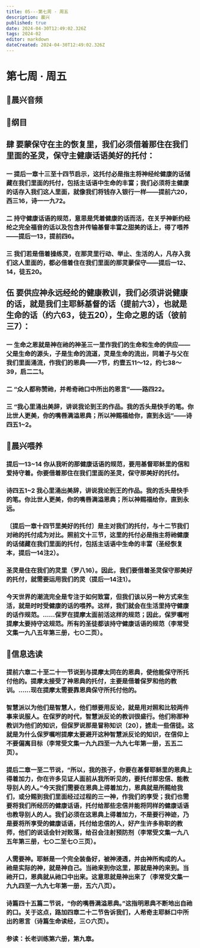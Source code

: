 ```yaml
---
title: 05---第七周 · 周五
description: 晨兴
published: true
date: 2024-04-30T12:49:02.326Z
tags: 2024-02
editor: markdown
dateCreated: 2024-04-30T12:49:02.326Z
---
```


# 第七周 · 周五
## 🎵晨兴音频

## 📖纲目

## 肆   要蒙保守在主的恢复里，我们必须借着那住在我们里面的圣灵，保守主健康话语美好的托付：

### 一   提后一章十三至十四节启示，这托付必是指主将神经纶健康的话储藏在我们里面的托付，包括主话语中生命的丰富；我们必须将主健康的话存入我们这人里面，就像我们将钱存入银行一样——提前六20，西三16，诗一一九72。

### 二   持守健康话语的规范，意思是凭着健康的话而活，在关乎神新约经纶之完全福音的话以及包含并传输基督丰富之甜美的话上，得了喂养——提后一13，提前四6。

### 三   我们若是借着操练灵，在那灵里行动、举止、生活的人，凡存入我们这人里面的，都必借着住在我们里面的那灵蒙保守——提后一12、14，徒五20。

## 伍   要供应神永远经纶的健康教训，我们必须讲说健康的话，就是我们主耶稣基督的话（提前六3），也就是生命的话（约六63，徒五20），生命之恩的话（彼前三7）：

### 一   生命之恩就是神在祂的神圣三一里作我们的生命和生命的供应——父是生命的源头，子是生命的流道，灵是生命的流出，同着子与父在我们里面涌流，作我们的恩典——7节，约壹五11～12，约七38～39，启二二1。

### 二   “众人都称赞祂，并希奇祂口中所出的恩言”——路四22。

### 三   “我心里涌出美辞，讲说我论到王的作品。我的舌头是快手的笔。你比世人更美，你的嘴唇满溢恩典；所以神赐福给你，直到永远”——诗四五1~2。

## 📖晨兴喂养

### 提后一13~14    你从我听的那健康话语的规范，要用基督耶稣里的信和爱持守着。你要借着那住在我们里面的圣灵，保守那美好的托付。

### 诗四五1~2    我心里涌出美辞，讲说我论到王的作品。我的舌头是快手的笔。你比世人更美，你的嘴唇满溢恩典；所以神赐福给你，直到永远。

### 〔提后一章十四节里美好的托付〕是主对我们的托付，与十二节我们对祂的托付成为对比。照前文十三节，这里的托付必是指主将祂健康的话储藏在我们里面的托付，包括主话语中生命的丰富（圣经恢复本，提后一14注2）。

### 圣灵是住在我们的灵里（罗八16）。因此，我们要借着圣灵保守那美好的托付，就需要运用我们的灵（提后一14注1）。

### 今天世界的潮流完全是专注于如何致富，但我们该以另一种方式来生活，就是时时受健康的话的喂养。这样，我们就会在生活里持守健康的话作规范。……保罗在提摩太面前活这样的规范；因此，保罗嘱咐提摩太要持守这规范。所有的圣徒都该持守健康话语的规范（李常受文集一九八五年第三册，七○二页）。

## 📖信息选读

### 提前六章二十至二十一节说到与提摩太同在的恩典，使他能保守所托付他的。提摩太接受了神恩典的托付，主要是借着保罗和他的教训。……现在提摩太需要靠恩典保守所托付他的。

### 智慧派以为他们是智慧人，他们想要用反论，就是用对照和比较两件事来说服人。在保罗的时代，智慧派反论的教训很盛行。他们称那种教训为他们的知识，但保罗说那是冒称知识〔20〕，掳走一些信徒。这就是为什么保罗嘱咐提摩太要避开这种智慧派反论的知识，在信仰上不要偏离目标（李常受文集一九九四至一九九七年第一册，五五二页）。

### 提后二章一至二节说，“所以，我的孩子，你要在基督耶稣里的恩典上得着加力，你在许多见证人面前从我所听见的，要托付那忠信、能教导别人的人。”今天我们需要在恩典上得着加力，恩典就是所赐给我们，或分赐到我们里面经过过程的三一神，作我们的享受；我们也需要将我们所经历的健康话语，托付给那些忠信并能将同样的健康话语也教导别人的人。我们必须在这恩典上得着加力，不是要行神迹，乃是要将所享受的健康话语，托付给忠信的人，好产生许多称职的教师，他们的说话会针对败落，给召会注射预防剂（李常受文集一九八五年第三册，七○二至七○三页）。

### 人需要神。耶稣是一个完全装备好，被神浸透，并由神所构成的人。祂是实际的神，就是神自己。当祂来到你这里，那就是神的来到。当祂开口，恩典就从祂口中出来。这意思就是神出来了（李常受文集一九九四至一九九七年第一册，五六八页）。

### 诗篇四十五篇二节说，“你的嘴唇满溢恩典。”这指明恩典不断地出自祂的口。关于这点，路加四章二十二节告诉我们，人希奇主耶稣口中所出的恩言（诗篇生命读经，三○六页）。

### 参读：长老训练第六册，第九章。
<!-- Google tag (gtag.js) -->
<script async src="https://www.googletagmanager.com/gtag/js?id=G-1P8709Z16T"></script>
<script>
  window.dataLayer = window.dataLayer || [];
  function gtag(){dataLayer.push(arguments);}
  gtag('js', new Date());

  gtag('config', 'G-1P8709Z16T');
</script>